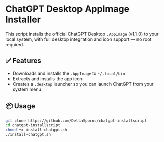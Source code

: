 # ChatGPT Desktop AppImage Installer

This script installs the official ChatGPT Desktop `.AppImage` (v1.1.0) to your local system, with full desktop integration and icon support — no root required.

## ✅ Features

- Downloads and installs the `.AppImage` to `~/.local/bin`
- Extracts and installs the app icon
- Creates a `.desktop` launcher so you can launch ChatGPT from your system menu

## 📦 Usage

```bash
git clone https://github.com/DeltaSporos/chatgpt-installscript
cd chatgpt-installscript
chmod +x install-chatgpt.sh
./install-chatgpt.sh
